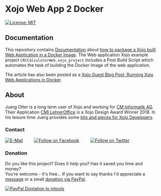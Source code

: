# Xojo Web App 2 Docker
<a name="xojo2docker"></a>
[![License: MIT](https://img.shields.io/badge/License-MIT-green.svg)](LICENSE)

## Documentation
This repository contains [Documentation](Xojo2Docker.pdf) about [how to package a Xojo built Web Application in a Docker Image](Xojo2Docker.pdf). The Web application Xojo example project ```CRCCalculatorWeb.xojo_project``` includes a Post Build Script which automates the task of building the Docker Image of the web application.

The article has also been posted as a [Xojo Guest Blog Post: Running Xojo Web Applications in Docker](https://blog.xojo.com/2021/05/17/running-xojo-web-applications-in-docker/).

## About
Juerg Otter is a long term user of Xojo and working for [CM Informatik AG](https://cmiag.ch/). Their Application [CMI LehrerOffice](https://cmi-bildung.ch/) is a Xojo Design Award Winner 2018. In his leisure time Juerg provides some [bits and pieces for Xojo Developers](https://www.jo-tools.ch/).

### Contact
[![E-Mail](https://img.shields.io/static/v1?style=social&label=E-Mail&message=xojo@jo-tools.ch)](mailto:xojo@jo-tools.ch)
&emsp;&emsp;
[![Follow on Facebook](https://img.shields.io/static/v1?style=social&logo=facebook&label=Facebook&message=juerg.otter)](https://www.facebook.com/juerg.otter)
&emsp;&emsp;
[![Follow on Twitter](https://img.shields.io/twitter/follow/juergotter?style=social)](https://twitter.com/juergotter)

### Donation
Do you like this project? Does it help you? Has it saved you time and money?  
You're welcome - it's free... If you want to say thanks I'd appreciate a [message](mailto:xojo@jo-tools.ch) or a small [donation via PayPal](https://paypal.me/jotools).  

[![PayPal Dontation to jotools](https://img.shields.io/static/v1?style=social&logo=paypal&label=PayPal&message=jotools)](https://paypal.me/jotools)
